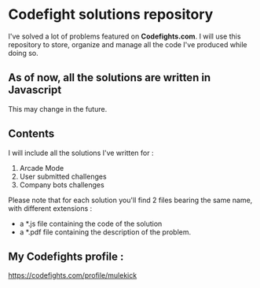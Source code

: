 # Codefight solutions repository

I've solved a lot of problems featured on **Codefights.com**. I will use this repository to store, organize and manage all the code I've produced while doing so.

## As of now, all the solutions are written in Javascript

This may change in the future.

## Contents

I will include all the solutions I've written for :

1. Arcade Mode
2. User submitted challenges
3. Company bots challenges

Please note that for each solution you'll find 2 files bearing the same name, with different extensions :

- a *.js file containing the code of the solution
- a *.pdf file containing the description of the problem.

## My Codefights profile :

https://codefights.com/profile/mulekick